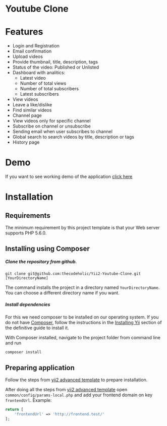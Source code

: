 # Youtube Clone

Features
================

 - Login and Registration
 - Email confirmation
 - Upload videos
 - Provide thumbnail, title, description, tags
 - Status of the video: Published or Unlisted
 - Dashboard with analitics: 
    - Latest video
    - Number of total views
    - Number of total subscribers
    - Latest subscribers
 - View videos
 - Leave a like/dislike
 - Find similar videos
 - Channel page
 - View videos only for specific channel
 - Subscribe on channel or unsubscribe
 - Sending email when user subscribes to channel
 - Global search to search videos by title, description or tags
 - History page

Demo
====

If you want to see working demo of the application [click here](https://freecodetube.thecodeholic.com/)

Installation
============

## Requirements

The minimum requirement by this project template is that your Web server supports PHP 5.6.0.

## Installing using Composer

##### Clone the repository from github.

    git clone git@github.com:thecodeholic/Yii2-Youtube-Clone.git [YourDirectoryName]
    
The command installs the project in a directory named `YourDirectoryName`. You can choose a different
directory name if you want.

##### Install dependencies

For this we need composer to be installed on our operating system. 
If you do not have [Composer](http://getcomposer.org/), follow the instructions in the
[Installing Yii](https://github.com/yiisoft/yii2/blob/master/docs/guide/start-installation.md#installing-via-composer) section of the definitive guide to install it.

With Composer installed, navigate to the project folder from command line and run

    composer install


## Preparing application

Follow the steps from [yii2 advanced template](https://github.com/yiisoft/yii2-app-advanced/blob/master/docs/guide/start-installation.md#preparing-application)
to prepare installation.

After doing all the steps from [yii2 advanced template](https://github.com/yiisoft/yii2-app-advanced/blob/master/docs/guide/start-installation.md#preparing-application)
open `common/config/params-local.php` and add your frontend domain on key `frontendUrl`. 
Example:

```php
return [
    'frontendUrl' => 'http://frontend.test/'
];
```
